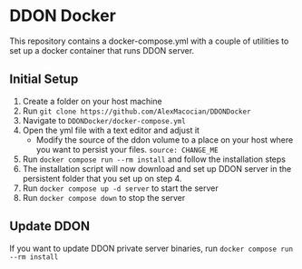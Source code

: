 # DDON Docker
This repository contains a docker-compose.yml with a couple of utilities to set up a docker container that runs DDON server.

## Initial Setup
1. Create a folder on your host machine
2. Run `git clone https://github.com/AlexMacocian/DDONDocker`
3. Navigate to `DDONDocker/docker-compose.yml`
4. Open the yml file with a text editor and adjust it
    - Modify the source of the ddon volume to a place on your host where you want to persist your files. `source: CHANGE_ME`
5. Run `docker compose run --rm install` and follow the installation steps
6. The installation script will now download and set up DDON server in the persistent folder that you set up on step 4.
8. Run `docker compose up -d server` to start the server
9. Run `docker compose down` to stop the server

## Update DDON
If you want to update DDON private server binaries, run `docker compose run --rm install`